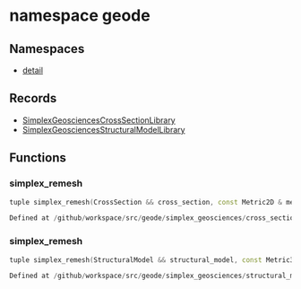 # namespace geode



## Namespaces

* [detail](detail/index.md)


## Records

* [SimplexGeosciencesCrossSectionLibrary](SimplexGeosciencesCrossSectionLibrary.md)
* [SimplexGeosciencesStructuralModelLibrary](SimplexGeosciencesStructuralModelLibrary.md)


## Functions

### simplex_remesh

```cpp
tuple simplex_remesh(CrossSection && cross_section, const Metric2D & metric)
```

```cpp
Defined at /github/workspace/src/geode/simplex_geosciences/cross_section/remesh.cpp#18
```

### simplex_remesh

```cpp
tuple simplex_remesh(StructuralModel && structural_model, const Metric3D & metric)
```

```cpp
Defined at /github/workspace/src/geode/simplex_geosciences/structural_model/remesh.cpp#18
```



